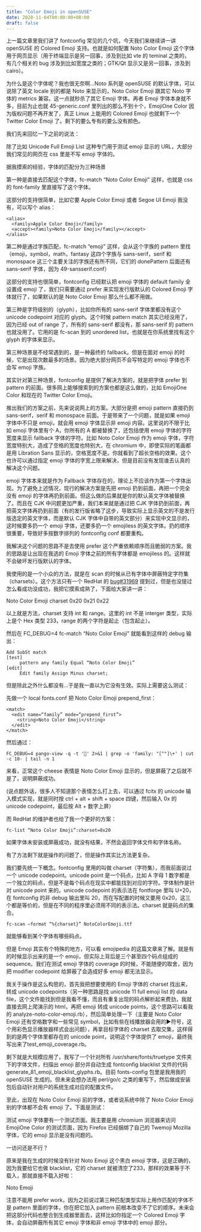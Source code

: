 ```yaml
---
title: "Color Emoji in openSUSE"
date: 2020-11-04T00:00:00+08:00
draft: false
---
```

上一篇文章里我们讲了 fontconfig 常见的几个坑，今天我们来继续讲一讲 openSUSE 的 Colored Emoji 支持。也就是如何配置 Noto Color Emoji 这个字体用于网页显示（用于终端显示是另一回事，涉及到比如 vte 的 teminal 之类的，有几个相关的 bug 涉及到比如宽度之类的；GTK/Qt 显示又是另一回事，涉及到 cairo）。

为什么是这个字体呢？我也很无奈啊…Noto 系列是 openSUSE 的默认字体，可以说除了英文 locale 别的都是 Noto 来显示的，Noto Color Emoji 跟其它 Noto 字体的 metrics 兼容。这一点就秒杀了其它 Emoji 字体。再者 Emoji 字体本身就不多，目前为止也就 45-generic.conf 里列出的那么不到十个，EmojiOne Color 因为版权问题不再开发了，真正 Linux 上能用的 Colored Emoji 也就剩下一个 Twitter Color Emoji 了。剩下的要么专有的要么没有颜色。

我们先来回忆一下之前的说法：

除了比如 Unicode Full Emoji List 这种专门用于测试 emoji 显示的 URL，大部分我们常见的网页在 css 里是不写 emoji 字体的。

据我摸索的经验，字体的匹配分为三种场景

第一种是直接去匹配这个字体，fc-match “Noto Color Emoji” 这样，也就是 css 的 font-family 里直接写了这个字体。

这部分的支持很简单，比如它要 Apple Color Emoji 或者 Segoe UI Emoji 我没有，可以写个 alias：

    <alias>
      <family>Apple Color Emoji</family>
      <accept><family>Noto Color Emoji</family></accept>
    </alias>

第二种是通过字族匹配，fc-match “emoji” 这样，会从这个字族的 pattern 里找（emoji，symbol，math，fantasy 这四个字族与 sans-serif，serif 和 monospace 这三个主要关注的字族还有所不同，它们的 donePattern 后面还有 sans-serif 字体，因为 49-sansserif.conf）

这部分的支持也很简单，fontconfig 已经默认把 emoji 字体的 default family 全设置成 emoji 了，我们只需要通过 prefer 来实现发行版默认的 Colored Emoji 字体就行了，如果默认的是 Noto Color Emoji 那么什么都不用做。

第三种是字符级别的（glyph），比如你所有的 sans-serif 字体里都没有这个 unicode codepoint 对应的 glyph。这个时候 pattern match 其实已经没用了，因为已经 out of range 了，所有的 sans-serif 都没有，那 sans-serif 的 pattern 也就没用了。它用的是 fc-scan 到的 unordered list，也就是在你系统里找有这个 glyph 的字体来显示。

第三种场景是不经常遇到的，是一种最终的 fallback。但是在面对 emoji 的时候，它是出现次数最多的场景。因为绝大部分网页不会写特定的 emoji 字体也不会写 emoji 字族。

其实针对第三种场景，fontconfig 是提供了解决方案的，就是把字体 prefer 到 pattern 的前面。很多网上能够搜索到的方案也都是这么做的，比如 EmojiOne Color 和现在的 Twitter Color Emoji。

推出我们的方案之前，先来说说网上的方案。大部分是把 emoji pattern 直接扔到 sans-serif，serif 和 monospace 前面。于是带来了一个问题，就是如果 emoji 字体中不只是 emoji，就会用 emoji 字体显示非 emoji 内容。这里说的不限于比如 emoji 字体里有个 A，你所有的 A 都被替换了，还包括使用 emoji 字体的字符宽度来显示 fallback 字体的字符。比如 Noto Color Emoji 作为 emoji 字体，字符宽度特别大，造成了空格的宽度也特别大，在 chromium 中，即使实际的笔画都是用 Libration Sans 显示的，空格宽度不是。你就看到了超长空格的效果。这个也许可以通过指定 emoji 字体的字宽上限来解决，但是目前没有发现谁去认真的解决这个问题。

emoji 字体本来就是作为 Fallback 字体存在的，理论上不应该作为第一个字体出现。为了避免上述情况，现行的解决方案是先把 emoji 扔到前面，再把一个完全没有 emoji 的字体再扔到前面。但这么做的后果就是你的默认英文字体被替换了。而且在 CJK 中问题更加严重，我们本来就是通过把 CJK 字体扔到前面，再把英文字体再扔到前面（有的发行版省略了这步，导致实际上显示英文的不是发行版选定的英文字体，而是默认 CJK 字体中自带的英文部分）来实现中文显示的，这时候要多扔一个 emoji 字体，还要多扔一个 emojiless 的英文字体。扔的顺序很重要，导致好多按数字排列的 fontconfig conf 都要重构。

我解决这个问题的思路不是去使用 prefer 这个严重依赖顺序而且脆弱的方案。我的思路是让出现在我选的 Emoji 字体之前的所有字体都是 emojiless 的。这样就不会破坏发行版默认的字体。

我使用的是一个小众的方法，就是在 scan 的时候从已有字体中屏蔽特定字符集（charsets）。这个方法只有一个 RedHat 的 [bug#31969](https://bugs.freedesktop.org/show_bug.cgi?id=31969) 提到过，但是也没提过怎么看成功没成功，我把它摸索成熟了，下面给大家讲一讲：

<match target=“scan”>
    <test name=“family”>
        <string>Noto Color Emoji</string>
    </test>
    <edit name=“charset” mode=“assign”>
        <minus>
            <name>charset</name>
            <charset>
                <int>0x20</int>
                <range>
                    <int>0x21</int>
                    <int>0x22</int>
                </range>
            </charset>
        </minus>
    </edit>
</match>

以上就是方法，charset 支持 int 和 range。这里的 int 不是 interger 类型，实际上是个 Hex 类型 233，range 的两个字符是起止（包含起止）。

然后在 FC_DEBUG=4 fc-match “Noto Color Emoji” 就能看到这样的 debug 输出：

    Add SubSt match
    [test]
         pattern any family Equal “Noto Color Emoji”
    [edit]
         Edit family Assign Minus charset;

但是除此之外什么都没有...于是我一直以为它没有生效。实际上需要这么测试：

先做一个 local fonts.conf 把 Noto Color Emoji prepend_first：

    <match>
      <edit name=“family” mode=“prepend_first”>
        <string>Noto Color Emoji</string>
      </edit>
    </match>

然后通过：

    FC_DEBUG=4 pango-view -q -t '🧀' 2>&1 | grep -o 'family: "[^"]\+' | cut -c 10- | tail -n 1

来看，正常这个 cheese 表情是 Noto Color Emoji 显示的，但是屏蔽了之后就不是了，说明屏蔽成功。

(说点题外话，很多人不知道那个表情怎么打上去，可以通过 fcitx 的 unicode 输入模式实现，就是同时按 ctrl + alt + shift + space 四键，然后输入 0x 的 unicode codepoint，最后按 Alt + 数字上屏）

而 RedHat 的维护者也给了我一个更好的方案：

    fc-list “Noto Color Emoji”:charset=0x20

如果字体未安装或屏蔽成功，就没有结果，不然会返回字体文件和字体名称。

有了方法剩下就是操作的问题了，但是操作其实比方法更复杂。

我们要先统一下概念。fontconfig 里用的叫做 charset（字符集），而我前面说过一个 unicode codepoint。unicode point 是一个码点，比如 A 字母 1 数字都是一个独立的码点，但是不是每个码点在现实中都能找到对应的字符。字体制作是针对 unicode point 来的。unicode codepoint 的表示法在 fontforge 里叫 U+20，在 fontconfig 的非 debug 输出里叫 20，而在写配置的时候又要用 0x20，这三个都是等价的，但是在不同的程序里必须用不同的表示法。charset 就是码点的集合。

    fc-scan —format “%{charset}” NotoColorEmoji.ttf

就能够看到某个字体有哪些码点。

但是 Emoji 其实有个特殊的地方，可以看 emojipedia 的这篇文章来了解。就是有的时候显示出来的是一个 emoji，但实际上背后是三个甚至四个码点组成的 sequence。我们在测试 emoji 字体的 coverage 的时候，不能随便的取舍，因为把 modifier codepoint 给屏蔽了会造成好多 emoji 都无法显示。

我关于操作是这么构思的，首先我把想要使用的 Emoji 字体的 charset 找出来，转成 unicode codepoints（另一种思路是找 unicode 11 full emoji list 的 data file，这个文件能找到但是我看不懂，而且有重复出现的码点解析起来费劲，我就直接去网上爬演示的 html，再把 emoji 转成 unicode points，这个思路可以看我的 analyze-noto-color-emoji.rb），然后简单处理一下（主要是 Noto Color Emoji 还有空格数字和一些常见 symbol，比如有些在线播放器会用的▶️符号，这个用彩色显示播放器样式会出问题），再拿目标字体的 charset 去取交集，这样得到的是两个字体里都存在的 unicode point，说明这个字体提供了 emoji，最终我写出来了test_emoji_coverage.rb。

剩下就是大规模应用了，我写了一个针对所有 /usr/share/fonts/truetype 文件夹下的字体文件，扫描出 emoji 部分并自动生成 fontconfig blacklist 文件的代码generate_81_emoji_blacklist_glyphs.rb。目前 fonts-config 包里是我用我的 openSUSE 生成的。但未来会想办法用 perl/go/c 之类的重写下，然后做成安装包后自动针对用户的系统生成对应的配置文件。

至此，出现在 Noto Color Emoji 前的字体，或者说系统中除了 Noto Color Emoji 别的字体都不会有 emoji 了。下面是测试：

测试 emoji 字体要有一个测试页面。我主要是用 chromium 浏览器来访问 EmojiOne Color 的测试页面，因为 Firefox 已经捆绑了自己的 Twemoji Mozilla 字体，它的 emoji 显示是没有问题的。

一访问还是不行？

原来是我在生成的时候没有针对 Noto Emoji 这个黑白 emoji 字体，这是正确的，因为我要给它也做 blacklist，它的 charset 就被清空了233，那样的效果等于不载入，那就直接不载入好啦：

<match target=“scan”>
    <selectfont>
        <rejectfont>
            <patlet name=“family”>
                <string>Noto Emoji</string>
            </patlet>
        </rejectfont>
    </selectfont>
</match>

注意不能用 prefer work，因为之前说过第三种匹配类型实际上用作匹配的字体不是 pattern 里面的字体，你在把它加入 pattern 前根本改变不了它的顺序。未来会把这部分代码也整合到生成器里面去，这样比如你指定一个 Colored Emoji 字体，会自动屏蔽所有其它 emoji 字体和非 emoji 字体中的 emoji 部分。
